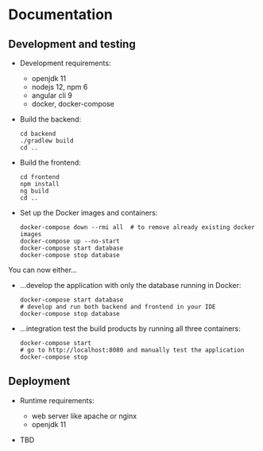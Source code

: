 # Documentation

## Development and testing

* Development requirements:
  * openjdk 11
  * nodejs 12, npm 6
  * angular cli 9
  * docker, docker-compose

* Build the backend:

      cd backend
      ./gradlew build
      cd ..

* Build the frontend:

      cd frontend
      npm install
      ng build
      cd ..

* Set up the Docker images and containers:

      docker-compose down --rmi all  # to remove already existing docker images
      docker-compose up --no-start
      docker-compose start database
      docker-compose stop database

You can now either...

* ...develop the application with only the database running in Docker:

      docker-compose start database
      # develop and run both backend and frontend in your IDE
      docker-compose stop database

* ...integration test the build products by running all three containers:

      docker-compose start
      # go to http://localhost:8080 and manually test the application
      docker-compose stop

## Deployment

* Runtime requirements:
  * web server like apache or nginx
  * openjdk 11

* TBD

